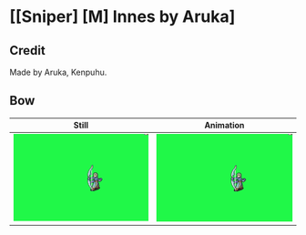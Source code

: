 # [\[Sniper\] \[M\] Innes by Aruka]

## Credit

Made by Aruka, Kenpuhu.
	
## Bow

| Still | Animation |
| :---: | :-------: |
| ![Bow still](./Bow_000.png) | ![Bow animation](./Bow.gif) |
